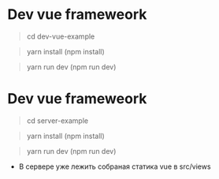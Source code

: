 # Dev vue frameweork
> cd dev-vue-example

> yarn install (npm install)

> yarn run dev (npm run dev)

# Dev vue frameweork
> cd server-example

> yarn install (npm install)

> yarn run dev (npm run dev)

* В сервере уже лежить собраная статика vue в src/views
